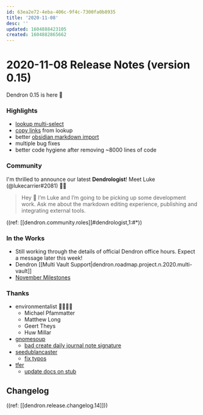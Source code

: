 ```yaml
---
id: 63ea2e72-4eba-406c-9f4c-7300fa0b8935
title: '2020-11-08'
desc: ''
updated: 1604888423105
created: 1604882865662
---
```


# 2020-11-08 Release Notes (version 0.15)

Dendron 0.15 is here 🌱

### Highlights
- [lookup multi-select](https://dendron.so/notes/ad270a7d-2aed-4273-8319-eb6536e38b29.html#multiselect)
- [copy links](https://dendron.so/notes/ad270a7d-2aed-4273-8319-eb6536e38b29.html#copywikilink) from lookup
- better [obsidian markdown import](https://dendron.so/notes/13c4a608-0a32-4c62-9c7e-2b7f9f2d18bf.html#links)
- multiple bug fixes
- better code hygiene after removing ~8000 lines of code

### Community

I'm thrilled to announce our latest **Dendrologist**! Meet Luke (@lukecarrier#2081) 👨‍🌾

> Hey :wave:  I’m Luke and I’m going to be picking up some development work. Ask me about the markdown editing experience, publishing and integrating external tools.

((ref: [[dendron.community.roles]]#dendrologist,1:#*))

### In the Works
- Still working through the details of official Dendron office hours. Expect a message later this week!
- Dendron [[Multi Vault Support|dendron.roadmap.project.n.2020.multi-vault]]
- [November Milestones](https://github.com/dendronhq/dendron/milestone/5)

### Thanks
- environmentalist 👨‍🌾👩‍🌾
    - Michael Pfammatter
    - Matthew Long
    - Geert Theys 
    - Huw Millar
- [gnomesoup](https://github.com/gnomesoup)
    - [bad create daily journal note signature](https://github.com/dendronhq/dendron/issues/333)
- [seedublancaster](https://github.com/seedublancaster)
    - [fix typos](https://github.com/dendronhq/dendron/pull/323)
- [tfer](https://github.com/tfer)
    - [update docs on stub](https://github.com/dendronhq/dendron-template/pull/33/files)

## Changelog

((ref: [[dendron.release.changelog.14]]))